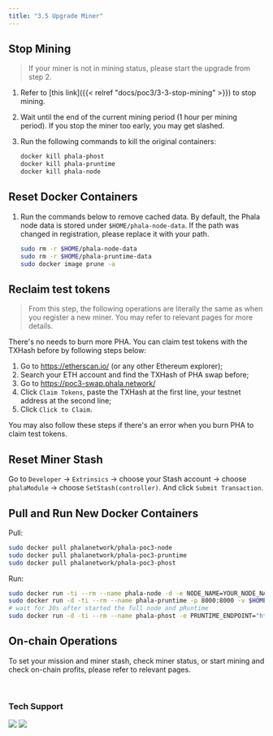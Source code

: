 ```yaml
---
title: "3.5 Upgrade Miner"
---
```


## Stop Mining
> If your miner is not in mining status, please start the upgrade from step 2.

1. Refer to [this link]({{< relref "docs/poc3/3-3-stop-mining" >}}) to stop mining.
2. Wait until the end of the current mining period (1 hour per mining period). If you stop the miner too early, you may get slashed.
3. Run the following commands to kill the original containers:

    ```bash
    docker kill phala-phost
    docker kill phala-pruntime
    docker kill phala-node
    ```

## Reset Docker Containers

1. Run the commands below to remove cached data. By default, the Phala node data is stored under `$HOME/phala-node-data`. If the path was changed in registration, please replace it with your path.

    ```bash
    sudo rm -r $HOME/phala-node-data
    sudo rm -r $HOME/phala-pruntime-data
    sudo docker image prune -a
    ```

## Reclaim test tokens
> From this step, the following operations are literally the same as when you register a new miner. You may refer to relevant pages for more details.

There's no needs to burn more PHA. You can claim test tokens with the TXHash before by following steps below:

1. Go to <https://etherscan.io/> (or any other Ethereum explorer);
2. Search your ETH account and find the TXHash of PHA swap before;
3. Go to <https://poc3-swap.phala.network/>
4. Click `Claim Tokens`, paste the TXHash at the first line, your testnet address at the second line;
5. Click `Click to Claim`.

You may also follow these steps if there's an error when you burn PHA to claim test tokens.

## Reset Miner Stash
Go to `Developer` → `Extrinsics` → choose your Stash account → choose `phalaModule` → choose `SetStash(controller)`. And click `Submit Transaction`.

## Pull and Run New Docker Containers
Pull:
```bash
sudo docker pull phalanetwork/phala-poc3-node
sudo docker pull phalanetwork/phala-poc3-pruntime
sudo docker pull phalanetwork/phala-poc3-phost
```
Run:
```bash
sudo docker run -ti --rm --name phala-node -d -e NODE_NAME=YOUR_NODE_NAME -p 9933:9933 -p 9944:9944 -p 30333:30333 -v $HOME/phala-node-data:/root/data phalanetwork/phala-poc3-node
sudo docker run -d -ti --rm --name phala-pruntime -p 8000:8000 -v $HOME/phala-pruntime-data:/root/data --device /dev/isgx phalanetwork/phala-poc3-pruntime
# wait for 30s after started the full node and pRuntime
sudo docker run -d -ti --rm --name phala-phost -e PRUNTIME_ENDPOINT="http://IP-ADDRESS:8000" -e PHALA_NODE_WS_ENDPOINT="ws://IP-ADDRESS:9944" -e MNEMONIC="THE-MNEMONIC-OF-YOUR-CONTROLLER" -e EXTRA_OPTS="-r" phalanetwork/phala-poc3-phost
```

## On-chain Operations
To set your mission and miner stash, check miner status, or start mining and check on-chain profits, please refer to relevant pages.

<br>

### Tech Support
[![](https://img.shields.io/discord/697726436211163147?label=Phala%20Discord)](https://discord.gg/zjdJ7d844d) [![](https://img.shields.io/badge/Join-Telegram-blue)](https://t.me/phalaminer)

